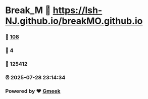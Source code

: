 # Break_M :link: https://lsh-NJ.github.io/breakMO.github.io 
### :page_facing_up: [108](https://lsh-NJ.github.io/breakMO.github.io/tag.html) 
### :speech_balloon: 4 
### :hibiscus: 125412 
### :alarm_clock: 2025-07-28 23:14:34 
### Powered by :heart: [Gmeek](https://github.com/Meekdai/Gmeek)
